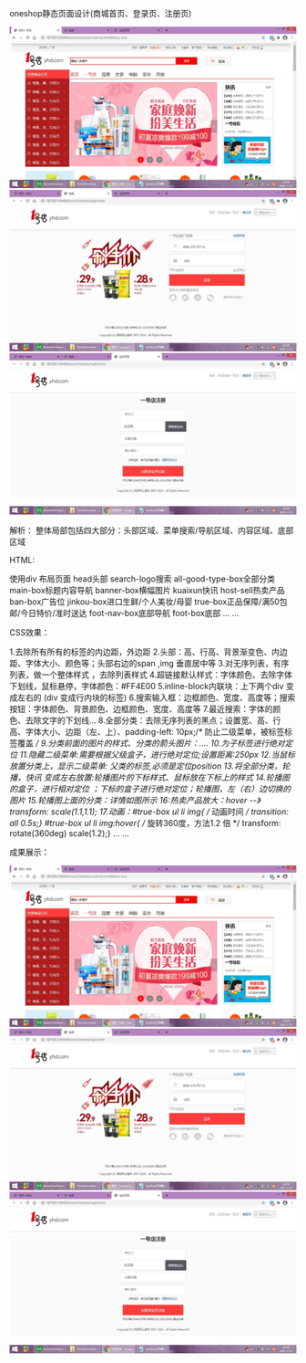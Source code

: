 	

oneshop静态页面设计(商城首页、登录页、注册页)

![](Oneshop解析总文档_files/1.jpg)
![](Oneshop解析总文档_files/2.jpg)
![](Oneshop解析总文档_files/3.jpg)

解析：
整体局部包括四大部分：头部区域、菜单搜索/导航区域、内容区域、底部区域

HTML:

使用div 布局页面
	head头部
	search-logo搜索
	all-good-type-box全部分类
	main-box标题内容导航
	banner-box横幅图片
	kuaixun快讯
	host-sell热卖产品
	ban-box广告位
	jinkou-box进口生鲜/个人美妆/母婴
	true-box正品保障/满50包邮/今日特价/准时送达
	foot-nav-box底部导航 
	foot-box底部
	... ...

CSS效果：

1.去除所有所有的标签的内边距，外边距
2.头部：高、行高、背景渐变色、内边距、字体大小、颜色等；头部右边的span ,img  垂直居中等
3.对无序列表，有序列表，做一个整体样式 ，去除列表样式
4.超链接默认样式：字体颜色、去除字体下划线，鼠标悬停，字体颜色：#FF4E00
5.inline-block内联块：上下两个div 变成左右的 (div 变成行内块的标签)
6.搜索输入框：边框颜色、宽度、高度等；搜索按钮：字体颜色、背景颜色、边框颜色、宽度、高度等
7.最近搜索：字体的颜色、去除文字的下划线...
8.全部分类：去除无序列表的黑点；设置宽、高、行高、字体大小、边距（左、上）、padding-left: 10px;/* 防止二级菜单，被标签标签覆盖 */
9.分类前面的图片的样式、分类的箭头图片：....
10.为子标签进行绝对定位
11.隐藏二级菜单:需要根据父级盒子，进行绝对定位;设置距离:250px
12.当鼠标放置分类上，显示二级菜单: 父类的标签,必须是定位position 
13.将全部分类，轮播，快讯 变成左右放置:轮播图片的下标样式、鼠标放在下标上的样式
14.轮播图的盒子，进行相对定位 ；下标的盒子进行绝对定位；轮播图，左（右）边切换的图片
15.轮播图上面的分类：详情如图所示
16:热卖产品放大：hover --》transform: scale(1.1,1.1);
17.动画：#true-box ul li img{
	/* 动画时间 */
	transition: all 0.5s;}
	#true-box ul li img:hover{
	/* 旋转360度，方法1.2 倍 */
	transform: rotate(360deg) scale(1.2);}
... ...

成果展示：

![](Oneshop解析总文档_files/1.jpg)
![](Oneshop解析总文档_files/2.jpg)
![](Oneshop解析总文档_files/3.jpg)








